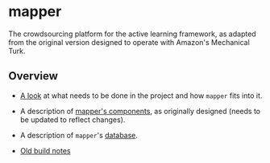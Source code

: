 # mapper

The crowdsourcing platform for the active learning framework, as adapted from the original version designed to operate with Amazon's Mechanical Turk. 

## Overview

- [A look](docs/project-tasks.md) at what needs to be done in the project and how `mapper` fits into it. 

- A description of [mapper's components](docs/mapper-design.md), as originally designed (needs to be updated to reflect changes).

- A description of `mapper`'s [database](docs/database.md).

- [Old build notes](docs/build.md)